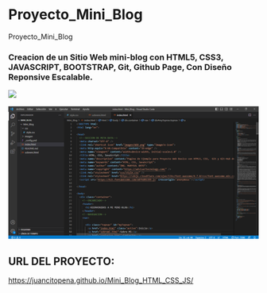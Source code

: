 # Proyecto_Mini_Blog
Proyecto_Mini_Blog

### Creacion de un Sitio Web mini-blog con HTML5, CSS3, JAVASCRIPT, BOOTSTRAP, Git, Github Page,  Con Diseño Reponsive Escalable.

![](imagen/GLOG1.png)

![](imagen/imagen2.png)

## URL DEL PROYECTO:

https://juancitopena.github.io/Mini_Blog_HTML_CSS_JS/
